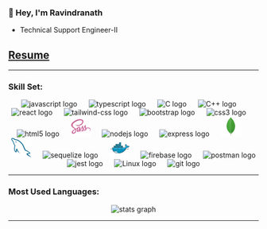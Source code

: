 ### 👋 Hey, I'm Ravindranath
  
-  Technical Support Engineer-II
## <a href="https://drive.google.com/file/d/10NBpqkbvLK1wDItAf7nXnYB0DIJTN3hz/view?usp=sharing">Resume</a>

<hr/>

### Skill Set:

<div align="center">    
  <img src="https://cdn.jsdelivr.net/gh/devicons/devicon/icons/javascript/javascript-original.svg" height="40" alt="javascript logo"  />
  <img width="15" />
  <img src="https://cdn.jsdelivr.net/gh/devicons/devicon/icons/typescript/typescript-original.svg" height="40" alt="typescript logo"  />
  <img width="15" />
  <img src="https://profilinator.rishav.dev/skills-assets/c-original.svg" height="40" alt="C logo"  />
  <img width="15" />
  <img src="https://profilinator.rishav.dev/skills-assets/cplusplus-original.svg" height="40" alt="C++ logo"  />
  <img width="15" />
  <img src="https://cdn.jsdelivr.net/gh/devicons/devicon/icons/react/react-original.svg" height="40" alt="react logo"  />
  <img width="15" />
  <img src="https://cdn.jsdelivr.net/gh/devicons/devicon/icons/tailwindcss/tailwindcss-original.svg" height="40" alt="tailwind-css logo"  />
  <img width="15" />
  <img src="https://cdn.jsdelivr.net/gh/devicons/devicon/icons/bootstrap/bootstrap-original.svg" height="40" alt="bootstrap logo"  />
  <img width="15" />
  <img src="https://cdn.jsdelivr.net/gh/devicons/devicon/icons/css3/css3-original.svg" height="40" alt="css3 logo"  />
  <img width="15" />
  <img src="https://cdn.jsdelivr.net/gh/devicons/devicon/icons/html5/html5-original.svg" height="40" alt="html5 logo"  />
  <img width="15" />  
  <img src="https://raw.githubusercontent.com/devicons/devicon/master/icons/sass/sass-original.svg" height="40" alt="sass logo"  />
  <img width="15" />
  <img src="https://cdn.jsdelivr.net/gh/devicons/devicon/icons/nodejs/nodejs-original.svg" height="40" alt="nodejs logo"  />
  <img width="15" />
  <img src="https://cdn.jsdelivr.net/gh/devicons/devicon/icons/express/express-original.svg" height="40" alt="express logo"  />
  <img width="15" />
  <img src="https://raw.githubusercontent.com/devicons/devicon/master/icons/mongodb/mongodb-original.svg" height="40" alt="mongodb logo"  />
  <img width="15" />
  <img src="https://raw.githubusercontent.com/devicons/devicon/master/icons/mysql/mysql-original.svg" height="40" alt="mysql logo"  />
  <img width="15" />
  <img src="https://cdn.jsdelivr.net/gh/devicons/devicon/icons/sequelize/sequelize-original.svg" height="40" alt="sequelize logo"  />
  <img width="15" />
  <img src="https://raw.githubusercontent.com/devicons/devicon/master/icons/docker/docker-original.svg" height="40" alt="docker logo"  />
  <img width="15" />
  <img src="https://cdn.jsdelivr.net/gh/devicons/devicon/icons/firebase/firebase-plain.svg" height="40" alt="firebase logo"  />
  <img width="15" />
  <img src="https://www.vectorlogo.zone/logos/getpostman/getpostman-icon.svg" height="40" alt="postman logo"  />
  <img width="15" />
  <img src="https://www.vectorlogo.zone/logos/jestjsio/jestjsio-icon.svg" height="40" alt="jest logo"  />
  <img width="15" />
  <img src="https://profilinator.rishav.dev/skills-assets/linux-original.svg" height="40" alt="Linux logo"  />
  <img width="15" />
  <img src="https://cdn.jsdelivr.net/gh/devicons/devicon/icons/git/git-original.svg" height="40" alt="git logo"  />
  <img width="15" /> 
</div>

<hr/>

### Most Used Languages:

<div align="center">
  <img src="https://github-readme-stats.vercel.app/api/top-langs/?username=ravindranathsingh&theme=blue-green&show_icons=true&hide_border=true&layout=compact" height="150" width="350" alt="stats graph" />
</div>
<hr/>
